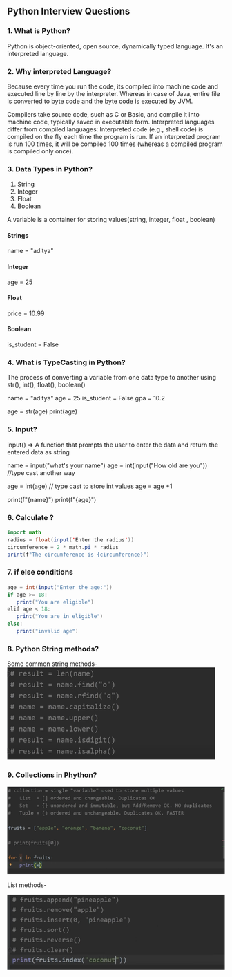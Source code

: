 ## Python Interview Questions

### 1. What is Python?
Python is object-oriented, open source, dynamically typed language. It's an interpreted language.

### 2. Why interpreted Language?
Because every time you run the code, its compiled into machine code and executed line by line by the interpreter. 
Whereas in case of Java, entire file is converted to byte code and the byte code is executed by JVM.

Compilers take source code, such as C or Basic, and compile it into machine code, typically saved in executable form. Interpreted languages differ from compiled languages: Interpreted code (e.g., shell code) is compiled on the fly each time the program is run. 
If an interpreted program is run 100 times, it will be compiled 100 times (whereas a compiled program is compiled only once).

### 3. Data Types in Python?
1. String
2. Integer
3. Float
4. Boolean

A variable is a container for storing values(string, integer, float , boolean)

#### Strings
name = "aditya"

#### Integer
age = 25

#### Float
price = 10.99

#### Boolean
is_student = False

### 4. What is TypeCasting in Python?
The process of converting a variable from one data type to another using str(), int(), float(), boolean()

name = "aditya"
age = 25
is_student = False
gpa = 10.2

age = str(age)
print(age)

### 5. Input?
input() => A function that prompts the user to enter the data and return the entered data as string

name = input("what's your name")
age = int(input("How old are you")) //type cast another way

age = int(age) // type cast to store int values
age = age +1

print(f"{name}")
print(f"{age}")

### 6. Calculate ?

```java
import math
radius = float(input('Enter the radius'))
circumference = 2 * math.pi * radius
print(f"The circumference is {circumference}")
```

### 7. if else conditions

```java
age = int(input("Enter the age:"))
if age >= 18:
   print("You are eligible")
elif age < 18:
   print("You are in eligible")
else:
   print("invalid age")
```

### 8. Python String methods?

Some common string methods-
![img.png](img.png)

### 9. Collections in Phython?
![img_3.png](img_3.png)

List methods-

![img_4.png](img_4.png)




